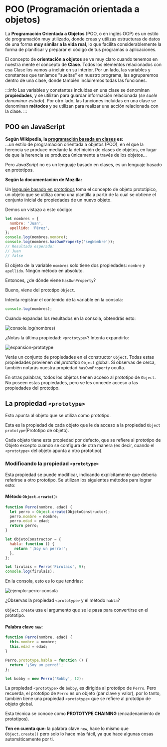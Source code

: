 # POO (Programación orientada a objetos)

La **Programación Orientada a Objetos** (POO, o en inglés OOP) es un estilo de programación muy utilizado, donde creas y utilizas estructuras de datos de una forma **muy similar a la vida real**, lo que facilita considerablemente la forma de planificar y preparar el código de tus programas o aplicaciones.

El concepto de **orientación a objetos** se ve muy claro cuando tenemos en nuestra mente el concepto de **Clase**. Todos los elementos relacionados con esa Clase los vamos a incluir en su interior. Por un lado, las variables y constantes que teníamos "sueltas" en nuestro programa, las agruparemos dentro de una clase, donde también incluiremos todas las funciones.

:::info
Las variables y constantes incluidas en una clase se denominan **propiedades**, y se utilizan para guardar información relacionada (_se suele denominar estado_). Por otro lado, las funciones incluidas en una clase se denominan **métodos** y se utilizan para realizar una acción relacionada con la clase.
:::

## POO en JavaScript

**Según Wikipedia, la [programación basada en clases](https://en.wikipedia.org/wiki/Class-based_programming) es:** <br />
...un estilo de programación orientada a objetos (POO), en el que la herencia se produce mediante la definición de clases de objetos, en lugar de que la herencia se produzca únicamente a través de los objetos...

Pero _JavaScript_ no es un lenguaje basado en clases, es un lenguaje basado en prototipos.

**Según la documentación de Mozilla:** <br />

Un [lenguaje basado en prototipos](https://developer.mozilla.org/es/docs/conflicting/Web/JavaScript/Inheritance_and_the_prototype_chain#lenguajes_basados_en_clases_vs._basados_en_prototipos) toma el concepto de objeto prototípico, un objeto que se utiliza como una plantilla a partir de la cual se obtiene el conjunto inicial de propiedades de un nuevo objeto.

Demos un vistazo a este código:

```js
let nombres = {
  nombre: 'Juan',
  apellido: 'Pérez',
};
console.log(nombres.nombre);
console.log(nombres.hasOwnProperty('segNombre'));
// Resultado esperado:
// Juan
// false
```

El objeto de la variable `nombres` solo tiene dos propiedades: `nombre` y `apellido`. Ningún método en absoluto.

Entonces, ¿de dónde viene `hasOwnProperty`?

Bueno, viene del prototipo `Object`.

Intenta registrar el contenido de la variable en la consola:

```js
console.log(nombres);
```

Cuando expandas los resultados en la consola, obtendrás esto:

![console.log(nombres)](https://www.freecodecamp.org/espanol/news/content/images/2021/01/Sin-t-tulo-1.png)

¿Notas la última propiedad: `<prototype>`? Intenta expandirlo:

![expansion-prototype](https://www.freecodecamp.org/espanol/news/content/images/2021/01/obj-prototype.png)

Verás un conjunto de propiedades en el constructor `Object`. Todas estas propiedades provienen del _prototipo_ `Object` global. Si observas de cerca, también notarás nuestra propiedad `hasOwnProperty` oculta.

En otras palabras, todos los objetos tienen acceso al prototipo de `Object`. No poseen estas propiedades, pero se les concede acceso a las propiedades del prototipo.

## La propiedad `<prototype>`

Esto apunta al objeto que se utiliza como prototipo.

Esta es la propiedad de cada objeto que le da acceso a la propiedad `Object prototype`(Prototipo de objeto).

Cada objeto tiene esta propiedad por defecto, que se refiere al prototipo de Objeto excepto cuando se configura de otra manera (es decir, cuando el `<prototype>` del objeto apunta a otro prototipo).

### Modificando la propiedad `<prototype>`

Esta propiedad se puede modificar, indicando explícitamente que debería referirse a otro prototipo. Se utilizan los siguientes métodos para lograr esto:

#### Método `Object.create()`:

```js
function Perro(nombre, edad) {
  let perro = Object.create(ObjetoConstructor);
  perro.nombre = nombre;
  perro.edad = edad;
  return perro;
}

let ObjetoConstructor = {
  habla: function () {
    return '¡Soy un perro!';
  },
};

let firulais = Perro('Firulais', 9);
console.log(firulais);
```

En la consola, esto es lo que tendrías:

![ejemplo-perro-consola](https://www.freecodecamp.org/espanol/news/content/images/2021/01/firulais-1.png)

¿Observas la propiedad `<prototype>` y el método `habla`?

`Object.create` usa el argumento que se le pasa para convertirse en el prototipo.

#### Palabra clave `new`:

```js
function Perro(nombre, edad) {
  this.nombre = nombre;
  this.edad = edad;
}

Perro.prototype.habla = function () {
  return '¡Soy un perro!';
};

let bobby = new Perro('Bobby', 12);
```

La propiedad `<prototype>` de `bobby`, es dirigida al prototipo de `Perro`. Pero recuerda, el prototipo de `Perro` es un objeto (par clave y valor), por lo tanto, también tiene una propiedad `<prototype>` que se refiere al prototipo de objeto global.

Esta técnica se conoce como **PROTOTYPE CHAINING** (encadenamiento de prototipos).

**Ten en cuenta que:** la palabra clave `new`, hace lo mismo que `Object.create()` pero solo lo hace más fácil, ya que hace algunas cosas automáticamente por ti.

